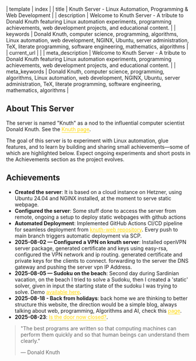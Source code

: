 | template | index |
| title | Knuth Server - Linux Automation, Programming & Web Development |
| description | Welcome to Knuth Server - A tribute to Donald Knuth featuring Linux automation experiments, programming achievements, web development projects, and educational content. |
| keywords | Donald Knuth, computer science, programming, algorithms, Linux automation, web development, NGINX, Ubuntu, server administration, TeX, literate programming, software engineering, mathematics, algorithms |
| current_url |  |
| meta_description | Welcome to Knuth Server - A tribute to Donald Knuth featuring Linux automation experiments, programming achievements, web development projects, and educational content. |
| meta_keywords | Donald Knuth, computer science, programming, algorithms, Linux automation, web development, NGINX, Ubuntu, server administration, TeX, literate programming, software engineering, mathematics, algorithms |

## About This Server

The server is named "Knuth" as a nod to the influential computer scientist Donald Knuth. See the <a href="/knuth.html" style="color: #ffd700; text-decoration: none; border-bottom: 1px solid #ffd700;">Knuth page</a>.

The goal of this server is to experiment with Linux automation, glue features, and to learn by building and sharing small achievements—some of which are highlighted below. Expect ongoing experiments and short posts in the Achievements section as the project evolves.

## Achievements

- **Created the server**: It is based on a cloud instance on Hetzner, using Ubuntu 24.04 and NGINX installed, at the moment to serve static webpage.
- **Configured the server**: Some stuff done to access the server from remote, ongoing a setup to deploy static webpages with github actions
- **Automated Deployment**: Implemented GitHub Actions CI/CD pipeline for seamless deployment from <a href="https://github.com/ane1990/knuth-web" style="color: #ffd700;">knuth-web repository</a>. Every push to main branch triggers automatic deployment via SCP.
- **2025-08-02 — Configured a VPN on knuth server**: Installed openVPN server package, generated certificate and keys using easy-rsa, configured the VPN network and ip routing. generated certificate and private keys for the clients to connect. forwarding to the server the DNS gateway and pushing the server vpn IP Address.
- **2025-08-05 — Sudoku on the beach**: Second day during Sardinian vacation, on the beach I tried to solve a Sudoku, then I created a 'static' solver, given in input the starting state of the sudoku I was trying to solve. Demo <a href="/sudoku_solver.html" style="color: #ffd700;">available here</a>.
- **2025-08-18 - Back from holidays**: back home we are thinking to better structure this website, the direction would be a simple blog, always talking about web, programming, Algorithms and AI, check this <a href="/01-blog-a-new-starting-after-holidays.html" style="color: #ffd700; text-decoration: none; border-bottom: 1px solid #ffd700;">page</a>. 
- **2025-08-23**: <a href="/02-blog-a-fail2ban-quick-guide.html" style="color: #ffd700; text-decoration: none; border-bottom: 1px solid #ffd700;">Is the door now closed?</a>. 

> "The best programs are written so that computing machines can perform them quickly and so that human beings can understand them clearly."
>
> — Donald Knuth


